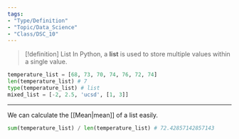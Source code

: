 ```yaml
---
tags:
- "Type/Definition"
- "Topic/Data_Science"
- "Class/DSC_10"
---
```


> [!definition] List
> In Python, a **list** is used to store multiple values within a single value.  

```python
temperature_list = [68, 73, 70, 74, 76, 72, 74]
len(temperature_list) # 7
type(temperature_list) # list
mixed_list = [-2, 2.5, 'ucsd', [1, 3]]
```

---

We can calculate the [[Mean|mean]] of a list easily.

```python
sum(temperature_list) / len(temperature_list) # 72.42857142857143
```
